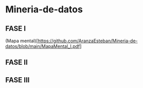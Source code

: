 # Mineria-de-datos

## FASE I
(Mapa mental)[https://github.com/AranzaEsteban/Mineria-de-datos/blob/main/MapaMental_I.pdf]

## FASE II

## FASE III
